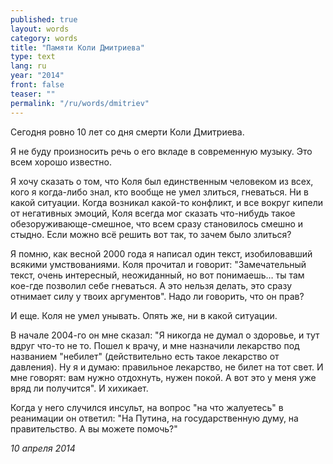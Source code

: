 ```yaml
---
published: true
layout: words
category: words
title: "Памяти Коли Дмитриева"
type: text
lang: ru
year: "2014"
front: false
teaser: ""
permalink: "/ru/words/dmitriev"
---
```


Сегодня ровно 10 лет со дня смерти Коли Дмитриева.

Я не буду произносить речь о его вкладе в современную музыку. Это всем хорошо известно.

Я хочу сказать о том, что Коля был единственным человеком из всех, кого я когда-либо знал, кто вообще не умел злиться, гневаться. Ни в какой ситуации. Когда возникал какой-то конфликт, и все вокруг кипели от негативных эмоций, Коля всегда мог сказать что-нибудь такое обезоруживающе-смешное, что всем сразу становилось смешно и стыдно. Если можно всё решить вот так, то зачем было злиться?

Я помню, как весной 2000 года я написал один текст, изобиловавший всякими умствованиями. Коля прочитал и говорит: "Замечательный текст, очень интересный, неожиданный, но вот понимаешь… ты там кое-где позволил себе гневаться. А это нельзя делать, это сразу отнимает силу у твоих аргументов". Надо ли говорить, что он прав?

И еще. Коля не умел унывать. Опять же, ни в какой ситуации.

В начале 2004-го он мне сказал: "Я никогда не думал о здоровье, и тут вдруг что-то не то. Пошел к врачу, и мне назначили лекарство под названием "небилет" (действительно есть такое лекарство от давления). Ну я и думаю: правильное лекарство, не билет на тот свет. И мне говорят: вам нужно отдохнуть, нужен покой. А вот это у меня уже вряд ли получится". И хихикает.

Когда у него случился инсульт, на вопрос "на что жалуетесь" в реанимации он ответил: "На Путина, на государственную думу, на правительство. А вы можете помочь?"

_10 апреля 2014_
